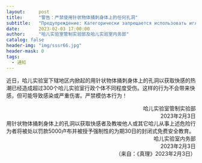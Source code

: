 ```yaml
---
layout:     post
title:      "警告：严禁使用针状物体捅刺身体上的任何孔洞"
subtitle:   "Предупреждение: Категорически запрещается использовать иглоподобные предметы для прокалывания любых отверстий в теле"
date:       2023-02-03 17:00:00
author:     "哈儿实验室管制实验部及哈儿实验室内务部"
catalog: false
header-img: "img/sssr66.jpg"
header-mask: 0
tags:
  - 通知
---
```


近日，哈儿实验室下辖地区内掀起的用针状物体捅刺身体上的孔洞以获取快感的热潮已经造成超过300个哈儿实验室行政个体不同程度受伤。这样的行为不会带来快感，但可能导致感染或严重伤害。严禁模仿本行为！
<div style="text-align: right">哈儿实验室管制实验部</div>
<div style="text-align: right">2023年2月3日</div>
用针状物体捅刺身体上的孔洞以获取快感者及教唆他人或其它哈儿从事上述危险行为者将被处以罚款5000卢布并被授予强制性的为期30日的封闭式免费安全教育。
<div style="text-align: right">哈儿实验室内务部</div>
<div style="text-align: right">2023年2月3日</div>
<div style="text-align: right">（来自：《真理》2023年2月3日）</div>